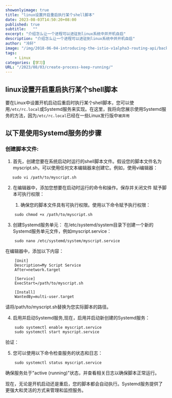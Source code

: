 ```yaml
---
showonlyimage: true
title: "linux设置开启重启执行某个shell脚本"
date: 2023-08-03T14:50:20+08:00
published: true
subtitle:   ""
excerpt: "介绍怎么让一个进程可以进驻到linux系统中并开机自启"
description: "介绍怎么让一个进程可以进驻到linux系统中并开机自启"
author: "冷轩"
image: "/img/2018-06-04-introducing-the-istio-v1alpha3-routing-api/background.jpg"
tags:
    - Linux
categories: [学习]
URL: "/2023/08/03/create-process-keep-running/"
---
```


## linux设置开启重启执行某个shell脚本


要在Linux中设置开机启动后重启时执行某个shell脚本，您可以使用`/etc/rc.local`或Systemd服务来实现。在这里，我将向您展示使用Systemd服务的方法，因为`/etc/rc.local`已经在一些Linux发行版中`被弃用`

## 以下是使用Systemd服务的步骤

### 创建脚本文件:
1. 首先，创建您要在系统启动时运行的shell脚本文件。假设您的脚本文件名为myscript.sh，可以使用任何文本编辑器来创建它。例如，使用vi编辑器：
```shell
   sudo vi /path/to/myscript.sh
```

2. 在编辑器中，添加您想要在启动时运行的命令和操作。保存并关闭文件 赋予脚本可执行权限：

   1. 确保您的脚本文件具有可执行权限。使用以下命令赋予执行权限：


```shell
    sudo chmod +x /path/to/myscript.sh
```
    
3. 创建Systemd服务单元：
  在/etc/systemd/system目录下创建一个新的Systemd服务单元文件，例如myscript.service：
```shell
    sudo nano /etc/systemd/system/myscript.service
```

在编辑器中，添加以下内容：


```shell
    [Unit]
    Description=My Script Service
    After=network.target
    
    [Service]
    ExecStart=/path/to/myscript.sh
    
    [Install]
    WantedBy=multi-user.target
 ```
    
请将/path/to/myscript.sh替换为您实际脚本的路径。


4. 启用并启动Systemd服务,现在，启用并启动新创建的Systemd服务：


```shell
    sudo systemctl enable myscript.service
    sudo systemctl start myscript.service
```

验证：

5. 您可以使用以下命令检查服务的状态和日志：
```shell
    sudo systemctl status myscript.service
```

<!--more-->
确保服务处于"active (running)"状态，并查看相关日志以确保脚本正常运行。

现在，无论是开机启动还是重启，您的脚本都会自动执行。Systemd服务提供了更强大和灵活的方式来管理和监控服务。



